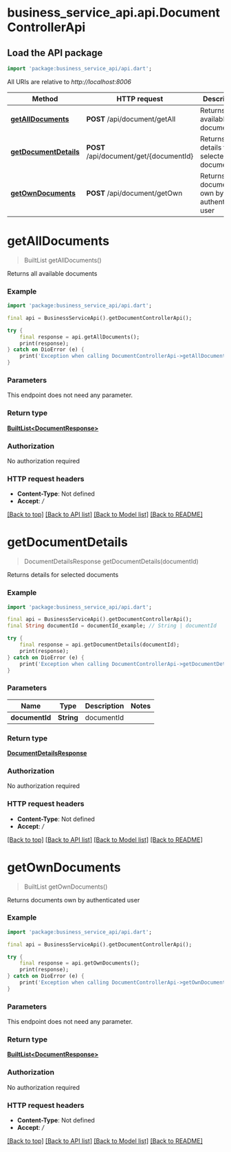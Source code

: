 # business_service_api.api.DocumentControllerApi

## Load the API package
```dart
import 'package:business_service_api/api.dart';
```

All URIs are relative to *http://localhost:8006*

Method | HTTP request | Description
------------- | ------------- | -------------
[**getAllDocuments**](DocumentControllerApi.md#getalldocuments) | **POST** /api/document/getAll | Returns all available documents
[**getDocumentDetails**](DocumentControllerApi.md#getdocumentdetails) | **POST** /api/document/get/{documentId} | Returns details for selected documents
[**getOwnDocuments**](DocumentControllerApi.md#getowndocuments) | **POST** /api/document/getOwn | Returns documents own by authenticated user


# **getAllDocuments**
> BuiltList<DocumentResponse> getAllDocuments()

Returns all available documents

### Example 
```dart
import 'package:business_service_api/api.dart';

final api = BusinessServiceApi().getDocumentControllerApi();

try { 
    final response = api.getAllDocuments();
    print(response);
} catch on DioError (e) {
    print('Exception when calling DocumentControllerApi->getAllDocuments: $e\n');
}
```

### Parameters
This endpoint does not need any parameter.

### Return type

[**BuiltList&lt;DocumentResponse&gt;**](DocumentResponse.md)

### Authorization

No authorization required

### HTTP request headers

 - **Content-Type**: Not defined
 - **Accept**: */*

[[Back to top]](#) [[Back to API list]](../README.md#documentation-for-api-endpoints) [[Back to Model list]](../README.md#documentation-for-models) [[Back to README]](../README.md)

# **getDocumentDetails**
> DocumentDetailsResponse getDocumentDetails(documentId)

Returns details for selected documents

### Example 
```dart
import 'package:business_service_api/api.dart';

final api = BusinessServiceApi().getDocumentControllerApi();
final String documentId = documentId_example; // String | documentId

try { 
    final response = api.getDocumentDetails(documentId);
    print(response);
} catch on DioError (e) {
    print('Exception when calling DocumentControllerApi->getDocumentDetails: $e\n');
}
```

### Parameters

Name | Type | Description  | Notes
------------- | ------------- | ------------- | -------------
 **documentId** | **String**| documentId | 

### Return type

[**DocumentDetailsResponse**](DocumentDetailsResponse.md)

### Authorization

No authorization required

### HTTP request headers

 - **Content-Type**: Not defined
 - **Accept**: */*

[[Back to top]](#) [[Back to API list]](../README.md#documentation-for-api-endpoints) [[Back to Model list]](../README.md#documentation-for-models) [[Back to README]](../README.md)

# **getOwnDocuments**
> BuiltList<DocumentResponse> getOwnDocuments()

Returns documents own by authenticated user

### Example 
```dart
import 'package:business_service_api/api.dart';

final api = BusinessServiceApi().getDocumentControllerApi();

try { 
    final response = api.getOwnDocuments();
    print(response);
} catch on DioError (e) {
    print('Exception when calling DocumentControllerApi->getOwnDocuments: $e\n');
}
```

### Parameters
This endpoint does not need any parameter.

### Return type

[**BuiltList&lt;DocumentResponse&gt;**](DocumentResponse.md)

### Authorization

No authorization required

### HTTP request headers

 - **Content-Type**: Not defined
 - **Accept**: */*

[[Back to top]](#) [[Back to API list]](../README.md#documentation-for-api-endpoints) [[Back to Model list]](../README.md#documentation-for-models) [[Back to README]](../README.md)

